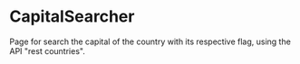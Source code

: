 # CapitalSearcher
Page for search the capital of the country with its respective flag, using the API "rest countries".
